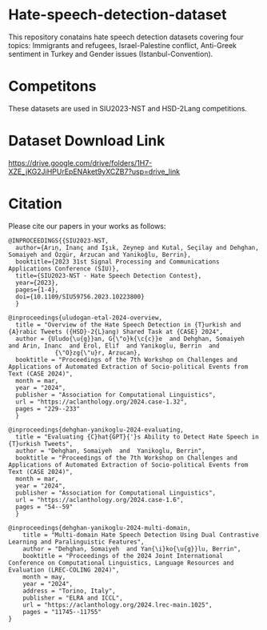 # Hate-speech-detection-dataset
This repository conatains hate speech detection datasets covering four topics: 
Immigrants and refugees, Israel-Palestine conflict, Anti-Greek sentiment in Turkey and  Gender issues (Istanbul-Convention). 

# Competitons
These datasets are used in SIU2023-NST and HSD-2Lang competitions.

# Dataset Download Link
https://drive.google.com/drive/folders/1H7-XZE_jKG2JiHPUrEpENAket9yXCZB7?usp=drive_link

# Citation
Please cite our papers in your works as follows:
```
@INPROCEEDINGS{{SIU2023-NST,
  author={Arın, İnanç and Işık, Zeynep and Kutal, Seçilay and Dehghan, Somaiyeh and Özgür, Arzucan and Yanikoğlu, Berrin},
  booktitle={2023 31st Signal Processing and Communications Applications Conference (SIU)}, 
  title={SIU2023-NST - Hate Speech Detection Contest}, 
  year={2023},
  pages={1-4},
  doi={10.1109/SIU59756.2023.10223800}
  }

@inproceedings{uludogan-etal-2024-overview,
  title = "Overview of the Hate Speech Detection in {T}urkish and {A}rabic Tweets ({HSD}-2{L}ang) Shared Task at {CASE} 2024",
  author = {Uludo{\u{g}}an, G{\"o}k{\c{c}}e  and Dehghan, Somaiyeh  and Arin, Inanc  and Erol, Elif  and Yanikoglu, Berrin  and
             {\"O}zg{\"u}r, Arzucan},
  booktitle = "Proceedings of the 7th Workshop on Challenges and Applications of Automated Extraction of Socio-political Events from Text (CASE 2024)",
  month = mar,
  year = "2024",
  publisher = "Association for Computational Linguistics",
  url = "https://aclanthology.org/2024.case-1.32",
  pages = "229--233"
  }

@inproceedings{dehghan-yanikoglu-2024-evaluating,
  title = "Evaluating {C}hat{GPT}{'}s Ability to Detect Hate Speech in {T}urkish Tweets",
  author = "Dehghan, Somaiyeh  and  Yanikoglu, Berrin",
  booktitle = "Proceedings of the 7th Workshop on Challenges and Applications of Automated Extraction of Socio-political Events from Text (CASE 2024)",
  month = mar,
  year = "2024",
  publisher = "Association for Computational Linguistics",
  url = "https://aclanthology.org/2024.case-1.6",
  pages = "54--59"
  }

@inproceedings{dehghan-yanikoglu-2024-multi-domain,
    title = "Multi-domain Hate Speech Detection Using Dual Contrastive Learning and Paralinguistic Features",
    author = "Dehghan, Somaiyeh  and Yan{\i}ko{\u{g}}lu, Berrin",
    booktitle = "Proceedings of the 2024 Joint International Conference on Computational Linguistics, Language Resources and Evaluation (LREC-COLING 2024)",
    month = may,
    year = "2024",
    address = "Torino, Italy",
    publisher = "ELRA and ICCL",
    url = "https://aclanthology.org/2024.lrec-main.1025",
    pages = "11745--11755"
}
```
